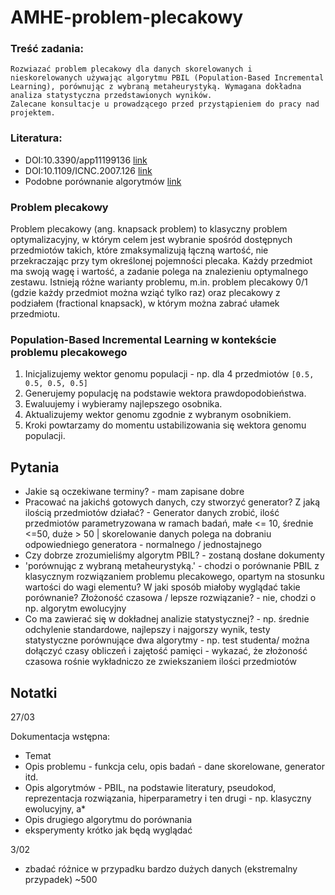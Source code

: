 # AMHE-problem-plecakowy

### Treść zadania:

```
Rozwiazać problem plecakowy dla danych skorelowanych i nieskorelowanych używając algorytmu PBIL (Population-Based Incremental Learning), porównując z wybraną metaheurystyką. Wymagana dokładna analiza statystyczna przedstawionych wyników.
Zalecane konsultacje u prowadzącego przed przystąpieniem do pracy nad projektem.
```

### Literatura:
- DOI:10.3390/app11199136 [link](https://www.mdpi.com/2076-3417/11/19/9136)
- DOI:10.1109/ICNC.2007.126 [link](https://ieeexplore.ieee.org/document/4344579)
- Podobne porównanie algorytmów [link](https://www.researchgate.net/publication/260984091_A_Comparative_Study_of_Evolutionary_Algorithms)


### Problem plecakowy

Problem plecakowy (ang. knapsack problem) to klasyczny problem optymalizacyjny, w którym celem jest wybranie spośród dostępnych przedmiotów takich, które zmaksymalizują łączną wartość, nie przekraczając przy tym określonej pojemności plecaka. Każdy przedmiot ma swoją wagę i wartość, a zadanie polega na znalezieniu optymalnego zestawu. Istnieją różne warianty problemu, m.in. problem plecakowy 0/1 (gdzie każdy przedmiot można wziąć tylko raz) oraz plecakowy z podziałem (fractional knapsack), w którym można zabrać ułamek przedmiotu.

### Population-Based Incremental Learning w kontekście problemu plecakowego

1. Inicjalizujemy wektor genomu populacji - np. dla 4 przedmiotów `[0.5, 0.5, 0.5, 0.5]`
2. Generujemy populację na podstawie wektora prawdopodobieństwa.
3. Ewaluujemy i wybieramy najlepszego osobnika.
4. Aktualizujemy wektor genomu zgodnie z wybranym osobnikiem.
5. Kroki powtarzamy do momentu ustabilizowania się wektora genomu populacji.


## Pytania

- Jakie są oczekiwane terminy? - mam zapisane dobre
- Pracować na jakichś gotowych danych, czy stworzyć generator? Z jaką ilością przedmiotów działać? - Generator danych zrobić, ilość przedmiotów parametryzowana w ramach badań, małe <= 10, średnie <=50, duże > 50 | skorelowanie danych polega na dobraniu odpowiedniego generatora - normalnego / jednostajnego
- Czy dobrze zrozumieliśmy algorytm PBIL? - zostaną dosłane dokumenty
- 'porównując z wybraną metaheurystyką.' - chodzi o porównanie PBIL z klasycznym rozwiązaniem problemu plecakowego, opartym na stosunku wartości  do wagi elementu? W jaki sposób miałoby wyglądać takie porównanie? Złożoność czasowa / lepsze rozwiązanie? - nie, chodzi o np. algorytm ewolucyjny
- Co ma zawierać się w dokładnej analizie statystycznej? - np. średnie odchylenie standardowe, najlepszy i najgorszy wynik, testy statystyczne porównujące dwa algorytmy - np. test studenta/ można dołączyć czasy obliczeń i zajętość pamięci - wykazać, że złożoność czasowa rośnie wykładniczo ze zwiekszaniem ilości przedmiotów

## Notatki

27/03

Dokumentacja wstępna:
- Temat
- Opis problemu - funkcja celu, opis badań - dane skorelowane, generator itd.
- Opis algorytmów - PBIL, na podstawie literatury, pseudokod, reprezentacja rozwiązania, hiperparametry i ten drugi - np. klasyczny ewolucyjny, a*
- Opis drugiego algorytmu do porównania
- eksperymenty krótko jak będą wyglądać


3/02
- zbadać różnice w przypadku bardzo dużych danych (ekstremalny przypadek) ~500